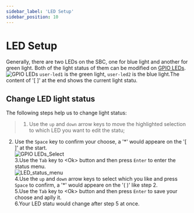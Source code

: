 ```yaml
---
sidebar_label: 'LED Setup'
sidebar_position: 10
---
```


# LED Setup

Generally, there are two LEDs on the SBC, one for blue light and another for green light.
Both of the light status of them can be modified on [GPIO LEDs](../configuration/rsetup-tool#gpio-leds).  
![GPIO LEDs](/img/configuration/GPIO_LEDs.png)
`user-led1` is the green light, `user-led2` is the blue light.The content of '[ ]' at the end shows the current light statu.

## Change LED light status

The following steps help us to change light status:
>1. Use the `up` and `down` arrow keys to move the highlighted selection to which LED you want to edit the statu;  
2. Use the `Space` key to confirm your choose, a '\*' would appeare on the '[ ]' at the start.  
![GPIO LEDs_Select](/img/configuration/GPIO_LEDs_Select.png)  
3.Use the `Tab` key to <Ok\> button and then press `Enter` to enter the status menu.  
![LED_status_menu](/img/configuration/LED_status_menu.png)  
4.Use the `up` and `down` arrow keys to select which you like and press `Space` to confirm, a '\*' would appeare on the '( )' like step 2.  
5.Use the `Tab` key to <Ok\> button and then press `Enter` to save your choose and aplly it.  
6.Your LED statu would change after step 5 at once.  
